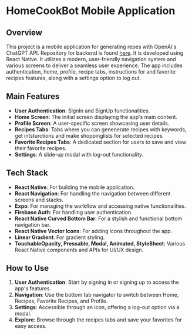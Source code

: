 # HomeCookBot Mobile Application

## Overview
This project is a mobile application for generating repes with OpenAi's ChatGPT API. Repository for backend is found [here](https://github.com/jounijoh/HomeCookBot). It is developed using React Native. It utilizes a modern, user-friendly navigation system and various screens to deliver a seamless user experience. The app includes authentication, home, profile, recipe tabs, instructions for and favorite recipes features, along with a settings option to log out.

## Main Features
- **User Authentication**: SignIn and SignUp functionalities.
- **Home Screen**: The initial screen displaying the app's main content.
- **Profile Screen**: A user-specific screen showcasing user details.
- **Recipes Tabs**: Tabs where you can genenerate recipes with keywords, get intsturctions and make shoppinglists for selected recipes.
- **Favorite Recipes Tabs**: A dedicated section for users to save and view their favorite recipes.
- **Settings**: A slide-up modal with log-out functionality.

## Tech Stack
- **React Native**: For building the mobile application.
- **React Navigation**: For handling the navigation between different screens and stacks.
- **Expo**: For managing the workflow and accessing native functionalities.
- **Firebase Auth**: For handling user authentication.
- **React Native Curved Bottom Bar**: For a stylish and functional bottom navigation bar.
- **React Native Vector Icons**: For adding icons throughout the app.
- **Linear Gradient**: For gradient styling.
- **TouchableOpacity, Pressable, Modal, Animated, StyleSheet**: Various React Native components and APIs for UI/UX design.

## How to Use
1. **User Authentication**: Start by signing in or signing up to access the app's features.
2. **Navigation**: Use the bottom tab navigator to switch between Home, Recipes, Favorite Recipes, and Profile.
3. **Settings**: Accessible through an icon, offering a log-out option via a modal.
4. **Explore**: Browse through the recipes tabs and save your favorites for easy access.

